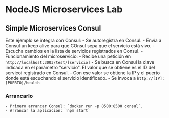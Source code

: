 # NodeJS Microservices Lab

## Simple Microservices Consul

Este ejemplo se integra con Consul:
	-	Se autoregistra en Consul.
	-	Envía a Consul un keep alive para que COnsul sepa que el servicio está vivo.
	-	Escucha cambios en la lista de servicios registrados en Consul.
	-	Funcionamiento del microservicio:
		-	Recibe una petición en  `http://localhost:3003/test/[servicio]`
		- Se busca en Consul la clave indicada en el parámetro "servicio". El valor que se obtiene es el ID del servicoi registrado en Consul.
		- Con ese valor se obtiene la IP y el puerto donde está escuchando el servicio identificado.
		- Se invoca a `http://[IP]:[PUERTO]/health`

### Arrancarlo

	- Primero arrancar Consul: `docker run -p 8500:8500 consul`.
	- Arrancar la aplicación: `npm start`

